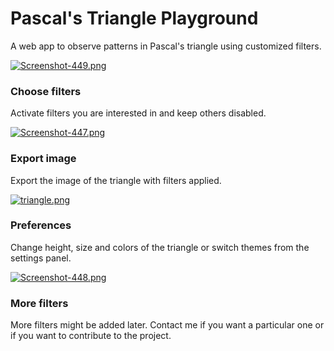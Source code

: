 # Pascal's Triangle Playground

A web app to observe patterns in Pascal's triangle using customized filters.

[![Screenshot-449.png](https://i.postimg.cc/ZRMb46Yt/Screenshot-449.png)](https://postimg.cc/8JLQbJrt)

### Choose filters
Activate filters you are interested in and keep others disabled.

[![Screenshot-447.png](https://i.postimg.cc/d1XswJWW/Screenshot-447.png)](https://postimg.cc/1nGhK116)

### Export image
Export the image of the triangle with filters applied.

[![triangle.png](https://i.postimg.cc/qRCRttCf/triangle.png)](https://postimg.cc/dkwvpVBn)

### Preferences
Change height, size and colors of the triangle or switch themes from the settings panel.

[![Screenshot-448.png](https://i.postimg.cc/MKY75G92/Screenshot-448.png)](https://postimg.cc/7ffJYqvm)

### More filters
More filters might be added later. Contact me if you want a particular one or if you want to contribute to the project.